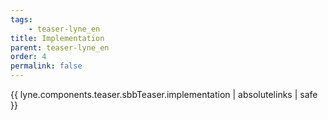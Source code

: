 ```yaml
---
tags: 
    - teaser-lyne_en
title: Implementation
parent: teaser-lyne_en
order: 4
permalink: false  
---
```

{{ lyne.components.teaser.sbbTeaser.implementation | absolutelinks | safe }}